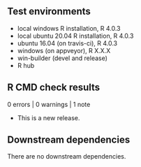 ## Test environments
* local windows R installation, R 4.0.3
* local ubuntu 20.04 R installation, R 4.0.3
* ubuntu 16.04 (on travis-ci), R 4.0.3
* windows (on appveyor), R X.X.X
* win-builder (devel and release)
* R hub

## R CMD check results

0 errors | 0 warnings | 1 note

* This is a new release.

## Downstream dependencies

There are no downstream dependencies.
